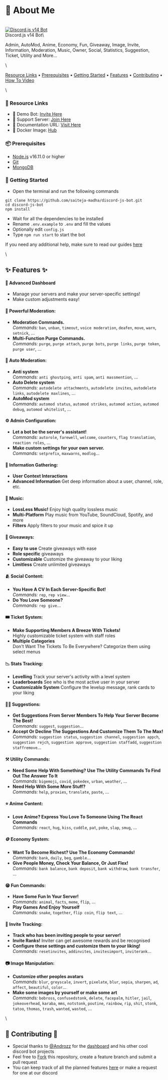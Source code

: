 # 🤖 About Me

\
[![Discord.js v14 Bot](.gitbook/assets/strange.png)](https://github.com/saiteja-madha)\
Discord.js v14 Bot\



Admin, AutoMod, Anime, Economy, Fun, Giveaway, Image, Invite, Information, Moderation, Music, Owner, Social, Statistics, Suggestion, Ticket, Utility and More...

\


[Resource Links](./#-resource-links) • [Prerequisites](./#-prerequisites) • [Getting Started](./#-getting-started) • [Features](./#-features) • [Contributing](./#-contributing) •[ How To Video](https://youtu.be/FpNzrNRXU70)

\


### 🔗 Resource Links

* 🤖 Demo Bot: [Invite Here](https://discord.com/oauth2/authorize?client\_id=1013236808353599488\&permissions=397602323830\&scope=bot%20applications.commands)
* 🤝 Support Server: [Join Here](https://discord.gg/2gPy75zgbW)
* 📂 Documentation URL: [Visit Here](https://docs.strangebot.xyz)
* 🐳 Docker Image: [Hub](https://hub.docker.com/r/saitejamadha/discord-js-bot)

### 📦 Prerequisites

* [Node.js](https://nodejs.org/en/) v16.11.0 or higher
* [Git](https://git-scm.com/downloads)
* [MongoDB](https://www.mongodb.com)

### 🚀 Getting Started

* Open the terminal and run the following commands

```
git clone https://github.com/saiteja-madha/discord-js-bot.git
cd discord-js-bot
npm install
```

* Wait for all the dependencies to be installed
* Rename `.env.example` to `.env` and fill the values
* Optionally edit `config.js`
* Type `npm run start` to start the bot

If you need any additional help, make sure to read our guides [here](additional/installation/)

\


## ✨ Features ✨

#### 📡 **Advanced Dashboard**

* Manage your servers and make your server-specific settings!
* Make custom adjustments easy!

#### 🛑 **Powerful Moderation:**

* **Moderation Commands.**\
  _Commands:_ `ban`, `unban`, `timeout`, `voice moderation`, `deafen`, `move`, `warn`, `setnick`, ...
* **Multi-Function Purge Commands.**\
  _Commands:_ `purge`, `purge attach`, `purge bots`, `purge links`, `purge token`, `purge user`, ...

#### 🤖 **Auto Moderation:**

* **Anti system**\
  _Commands:_ `anti ghostping`, `anti spam`, `anti massmention`, ...
* **Auto Delete system**\
  _Commands:_ `autodelete attachments`, `autodelete invites`, `autodelete links`, `autodelete maxlines`, ...
* **AutoMod system**\
  _Commands:_ `automod status`, `automod strikes`, `automod action`, `automod debug`, `automod whitelist`, ...

#### ⚙️ **Admin Configuration:**

* **Let a bot be the server's assistant!**\
  _Commands:_ `autorole`, `farewell`, `welcome`, `counters`, `flag translation`, `reaction roles`, ...
* **Make custom settings for your own server.**\
  _Commands:_ `setprefix`, `maxwarns`, `modlog`...

#### 💁 **Information Gathering:**

* **User Context Interactions**
* **Advanced Information** Get deep information about a user, channel, role, etc.

#### 🎵 **Music:**

* **LossLess Music!** Enjoy high quality lossless music
* **Multi-Platform** Play music from YouTube, SoundCloud, Spotify, and more
* **Filters** Apply filters to your music and spice it up

#### 🎉 **Giveaways:**

* **Easy to use** Create giveaways with ease
* **Role specific** giveaways
* **Customizable** Customize the giveaway to your liking
* **Limitless** Create unlimited giveaways

#### 🫂 **Social Content:**

* **You Have A CV In Each Server-Specific Bot!**\
  _Commands:_ `rep`, `rep view`...
* **Do You Love Someone?**\
  _Commands:_ `rep give`...

#### 🎟 **Ticket System:**

* **Make Supporting Members A Breeze With Tickets!**\
  Highly customizable ticket system with staff roles
* **Multiple Categories**\
  Don't Want The Tickets To Be Everywhere? Categorize them using select menus

#### 📉 **Stats Tracking:**

* **Levelling** Track your server's activity with a level system
* **Leaderboards** See who is the most active user in your server
* **Customizable System** Configure the levelup message, rank cards to your liking

#### 🙋‍♂️ **Suggestions:**

* **Get Suggestions From Server Members To Help Your Server Become The Best!**\
  _Commands:_ `suggest`, `suggestion`...
* **Accept Or Decline The Suggestions And Customize Them To The Max!**\
  _Commands:_ `suggestion status`, `suggestion channel`, `suggestion appch`, `suggestion rejch`, `suggestion approve`, `suggestion staffadd`, `suggestion staffremove`...

#### ⚒️ **Utility Commands:**

* **Need Some Help With Something? Use The Utility Commands To Find Out The Answer To It**\
  _Commands:_ `bigemoji`, `covid`, `pokedex`, `urban`, `weather`, ...
* **Need Help With Some More Stuff?**\
  _Commands:_ `help`, `proxies`, `translate`, `paste`, ...

#### ⭐ **Anime Content:**

* **Love Anime? Express You Love To Someone Using The React Commands**\
  _Commands:_ `react`, `hug`, `kiss`, `cuddle`, `pat`, `poke`, `slap`, `smug`, ...

#### 🪙 **Economy System:**

* **Want To Become Richest? Use The Economy Commands!**\
  _Commands:_ `bank`, `daily`, `beg`, `gamble`...
* **Give People Money, Check Your Balance, Or Just Flex!**\
  _Commands:_ `bank balance`, `bank deposit`, `bank withdraw`, `bank transfer`, ...

#### 😁 **Fun Commands:**

* **Have Some Fun In Your Server!**\
  _Commands:_ `animal`, `facts`, `meme`, `flip`, ...
* **Play Games And Enjoy Yourself**\
  _Commands:_ `snake`, `together`, `flip coin`, `flip text`, ...

#### 📨 **Invite Tracking:**

* **Track who has been inviting people to your server!**
* **Invite Ranks!** Inviter can get awesome rewards and be recognised
* **Configure these settings and customize them to your liking!**\
  _Commands:_ `resetinvites`, `addinvites`, `invitesimport`, `inviterank`...

#### 📷 **Image Manipulation:**

* **Customize other peoples avatars**\
  _Commands:_ `blur`, `greyscale`, `invert`, `pixelate`, `blur`, `sepia`, `sharpen`, `ad`, `affect`, `beautiful`, `color`...
* **Make some images by yourself or make some art**\
  _Commands:_ `bobross`, `confusedstonk`, `delete`, `facepalm`, `hitler`, `jail`, `jokeoverhead`, `karaba`, `mms`, `notstonk`, `poutine`, `rainbow`, `rip`, `shit`, `stonk`, `tatoo`, `thomas`, `trash`, `wanted`, `wasted`, ...

\


## 🤝 Contributing 🤝

* Special thanks to [@Androzz](https://github.com/Androz2091/AtlantaBot) for the [dashboard](https://github.com/Androz2091/AtlantaBot) and his other cool discord bot projects
* Feel free to [Fork](https://github.com/saiteja-madha/discord-js-bot/fork) this repository, create a feature branch and submit a pull request
* You can keep track of all the planned features [here](https://github.com/saiteja-madha/discord-js-bot/projects) or make a request for one at our discord
